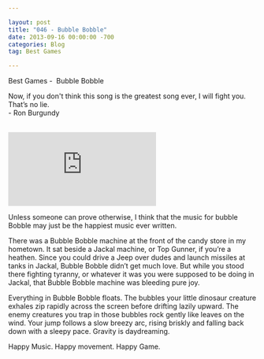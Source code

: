 ```yaml
---

layout: post  
title: "046 - Bubble Bobble"  
date: 2013-09-16 00:00:00 -700  
categories: Blog
tag: Best Games

---
```


Best Games -  Bubble Bobble  
  
Now, if you don't think this song is the greatest song ever, I will fight you. That’s no lie.   
\- Ron Burgundy   
 


<iframe src="https://www.youtube.com/embed/VTmJJ0lUyQc?wmode=opaque" frameborder="0" allowfullscreen=""></iframe>


Unless someone can prove otherwise, I think that the music for bubble Bobble may just be the happiest music ever written.   
  
There was a Bubble Bobble machine at the front of the candy store in my hometown. It sat beside a Jackal machine, or Top Gunner, if you’re a heathen. Since you could drive a Jeep over dudes and launch missiles at tanks in Jackal, Bubble Bobble didn’t get much love. But while you stood there fighting tyranny, or whatever it was you were supposed to be doing in Jackal, that Bubble Bobble machine was bleeding pure joy.   
  
Everything in Bubble Bobble floats. The bubbles your little dinosaur creature exhales zip rapidly across the screen before drifting lazily upward. The enemy creatures you trap in those bubbles rock gently like leaves on the wind. Your jump follows a slow breezy arc, rising briskly and falling back down with a sleepy pace. Gravity is daydreaming.  
  
Happy Music. Happy movement. Happy Game.